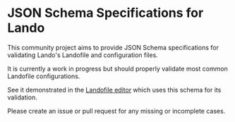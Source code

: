 # JSON Schema Specifications for Lando

This community project aims to provide JSON Schema specifications for
validating Lando's Landofile and configuration files.

It is currently a work in progress but should properly validate most common
Landofile configurations.

See it demonstrated in the [Landofile editor](https://editor.4lando.dev) which uses this schema for its validation.

Please create an issue or pull request for any missing or incomplete cases.

